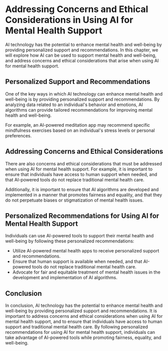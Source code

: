 Addressing Concerns and Ethical Considerations in Using AI for Mental Health Support
===============================================================================================================================================

AI technology has the potential to enhance mental health and well-being by providing personalized support and recommendations. In this chapter, we will explore how AI can be used to support mental health and well-being, and address concerns and ethical considerations that arise when using AI for mental health support.

Personalized Support and Recommendations
----------------------------------------

One of the key ways in which AI technology can enhance mental health and well-being is by providing personalized support and recommendations. By analyzing data related to an individual's behavior and emotions, AI algorithms can provide tailored recommendations for improving mental health and well-being.

For example, an AI-powered meditation app may recommend specific mindfulness exercises based on an individual's stress levels or personal preferences.

Addressing Concerns and Ethical Considerations
----------------------------------------------

There are also concerns and ethical considerations that must be addressed when using AI for mental health support. For example, it is important to ensure that individuals have access to human support when needed, and that AI-powered tools do not replace traditional mental health care.

Additionally, it is important to ensure that AI algorithms are developed and implemented in a manner that promotes fairness and equality, and that they do not perpetuate biases or stigmatization of mental health issues.

Personalized Recommendations for Using AI for Mental Health Support
-------------------------------------------------------------------

Individuals can use AI-powered tools to support their mental health and well-being by following these personalized recommendations:

* Utilize AI-powered mental health apps to receive personalized support and recommendations.
* Ensure that human support is available when needed, and that AI-powered tools do not replace traditional mental health care.
* Advocate for fair and equitable treatment of mental health issues in the development and implementation of AI algorithms.

Conclusion
----------

In conclusion, AI technology has the potential to enhance mental health and well-being by providing personalized support and recommendations. It is important to address concerns and ethical considerations when using AI for mental health support, and to ensure that individuals have access to human support and traditional mental health care. By following personalized recommendations for using AI for mental health support, individuals can take advantage of AI-powered tools while promoting fairness, equality, and well-being.


